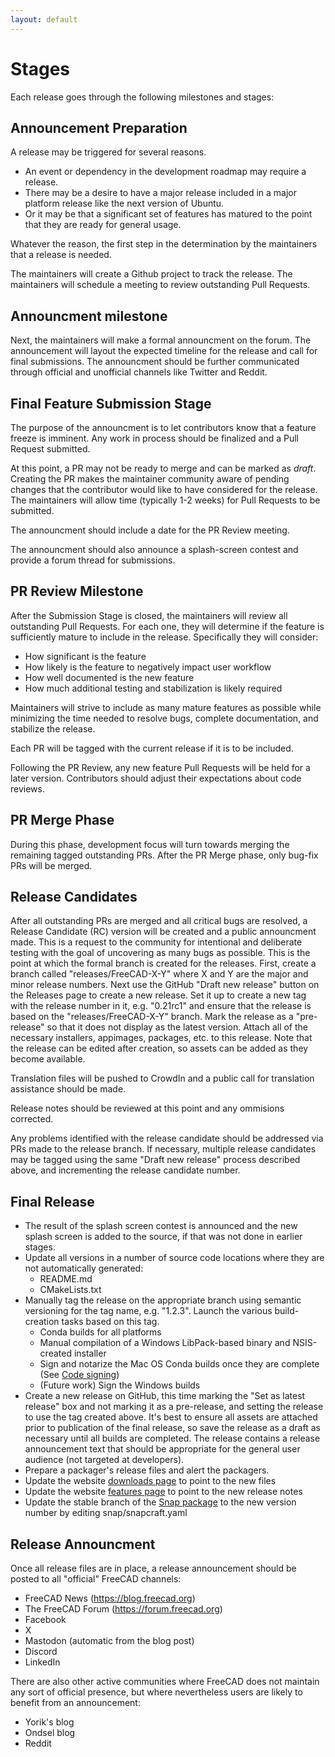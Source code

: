 ```yaml
---
layout: default
---
```


# Stages

Each release goes through the following milestones and stages:

## Announcement Preparation

A release may be triggered for several reasons.
- An event or dependency in the development roadmap may require a release.
- There may be a desire to have a major release included in a major platform release like the next version of Ubuntu.
- Or it may be that a significant set of features has matured to the point that they are ready for general usage.

Whatever the reason, the first step in the determination by the maintainers that a release is needed.

The maintainers will create a Github project to track the release.
The maintainers will schedule a meeting to review outstanding Pull Requests.


## Announcment milestone

Next, the maintainers will make a formal announcment on the forum. The announcement will layout the expected timeline for the release and call for final submissions.  The announcment should be further communicated through official and unofficial channels like Twitter and Reddit.

## Final Feature Submission Stage

The purpose of the announcment is to let contributors know that a feature freeze is imminent. Any work in process should be finalized and a Pull Request submitted.

At this point, a PR may not be ready to merge and can be marked as _draft_.  Creating the PR makes the maintainer community aware of pending changes that the contributor would like to have considered for the release. The maintainers will allow time (typically 1-2 weeks) for Pull Requests to be submitted.

The announcment should include a date for the PR Review meeting.

The announcment should also announce a splash-screen contest and provide a forum thread for submissions.

## PR Review Milestone

After the Submission Stage is closed, the maintainers will review all outstanding Pull Requests. For each one, they will determine if the feature is sufficiently mature to include in the release. Specifically they will consider:

- How significant is the feature
- How likely is the feature to negatively impact user workflow
- How well documented is the new feature
- How much additional testing and stabilization is likely required

Maintainers will strive to include as many mature features as possible while minimizing the time needed to resolve bugs, complete documentation, and stabilize the release.

Each PR will be tagged with the current release if it is to be included.

Following the PR Review, any new feature Pull Requests will be held for a later version.  Contributors should adjust their expectations about code reviews.

## PR Merge Phase

During this phase, development focus will turn towards merging the remaining tagged outstanding PRs.
After the PR Merge phase, only bug-fix PRs will be merged.

## Release Candidates

After all outstanding PRs are merged and all critical bugs are resolved, a Release Candidate (RC) version will be created and a public announcment made.  This is a request to the community for intentional and deliberate testing with the goal of uncovering as many bugs as possible. This is the point at which the formal branch is created for the releases. First, create a branch called "releases/FreeCAD-X-Y" where X and Y are the major and minor release numbers. Next use the GitHub "Draft new release" button on the Releases page to create a new release. Set it up to create a new tag with the release number in it, e.g. "0.21rc1" and ensure that the release is based on the "releases/FreeCAD-X-Y" branch. Mark the release as a "pre-release" so that it does not display as the latest version. Attach all of the necessary installers, appimages, packages, etc. to this release. Note that the release can be edited after creation, so assets can be added as they become available.

Translation files will be pushed to CrowdIn and a public call for translation assistance should be made.

Release notes should be reviewed at this point and any ommisions corrected.

Any problems identified with the release candidate should be addressed via PRs made to the release branch. If necessary, multiple release candidates may be tagged using the same "Draft new release" process described above, and incrementing the release candidate number.

## Final Release

- The result of the splash screen contest is announced and the new splash screen is added to the source, if that was not done in earlier stages.
- Update all versions in a number of source code locations where they are not automatically generated:
    - README.md
    - CMakeLists.txt
- Manually tag the release on the appropriate branch using semantic versioning for the tag name, e.g. "1.2.3". Launch the various build-creation tasks based on this tag.
    - Conda builds for all platforms
    - Manual compilation of a Windows LibPack-based binary and NSIS-created installer
    - Sign and notarize the Mac OS Conda builds once they are complete (See [Code signing](./codesigning.md))
    - (Future work) Sign the Windows builds
- Create a new release on GitHub, this time marking the "Set as latest release" box and not marking it as a pre-release, and setting the release to use the tag created above. It's best to ensure all assets are attached prior to publication of the final release, so save the release as a draft as necessary until all builds are completed. The release contains a release announcement text that should be appropriate for the general user audience (not targeted at developers).
- Prepare a packager's release files and alert the packagers.
- Update the website [downloads page](https://www.freecad.org/downloads.php) to point to the new files
- Update the website [features page](https://www.freecad.org/features.php) to point to the new release notes
- Update the stable branch of the [Snap package](https://github.com/FreeCAD/FreeCAD-snap) to the new version number by editing snap/snapcraft.yaml

## Release Announcment

Once all release files are in place, a release announcement should be posted to all "official" FreeCAD channels:

- FreeCAD News (https://blog.freecad.org)
- The FreeCAD Forum (https://forum.freecad.org)
- Facebook
- X
- Mastodon (automatic from the blog post)
- Discord
- LinkedIn

There are also other active communities where FreeCAD does not maintain any sort of official presence, but where nevertheless users are likely to benefit from an announcement:

- Yorik's blog
- Ondsel blog
- Reddit
